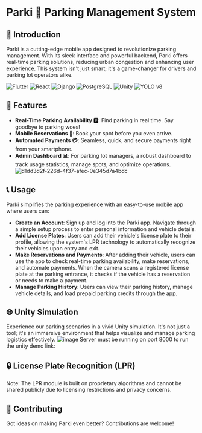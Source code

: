 
# Parki 🚗 Parking Management System

## 🌟 Introduction
Parki is a cutting-edge mobile app designed to revolutionize parking management. With its sleek interface and powerful backend, Parki offers real-time parking solutions, reducing urban congestion and enhancing user experience. This system isn't just smart; it's a game-changer for drivers and parking lot operators alike.

![Flutter](https://img.shields.io/badge/Flutter-02569B?style=for-the-badge&logo=flutter&logoColor=white)
![React](https://img.shields.io/badge/React-61DAFB?style=for-the-badge&logo=react&logoColor=black)
![Django](https://img.shields.io/badge/Django-092E20?style=for-the-badge&logo=django&logoColor=green)
![PostgreSQL](https://img.shields.io/badge/PostgreSQL-316192?style=for-the-badge&logo=postgresql&logoColor=white)
![Unity](https://img.shields.io/badge/Unity-000000?style=for-the-badge&logo=unity&logoColor=white)
![YOLO v8](https://img.shields.io/badge/YOLOv8-000000?style=for-the-badge&logo=yolo&logoColor=white)


## 🚀 Features
- **Real-Time Parking Availability 🅿️**: Find parking in real time. Say goodbye to parking woes!
- **Mobile Reservations 📱**: Book your spot before you even arrive.
- **Automated Payments 💳**: Seamless, quick, and secure payments right from your smartphone.
- **Admin Dashboard 📊**: For parking lot managers, a robust dashboard to track usage statistics, manage spots, and optimize operations.
  ![d1dd3d2f-226d-4f37-afec-0e345d7a4bdc](https://github.com/user-attachments/assets/89df63d8-cd65-452d-bfff-46ec59f9dbc8)

## 📞 Usage
Parki simplifies the parking experience with an easy-to-use mobile app where users can:
- **Create an Account**: Sign up and log into the Parki app. Navigate through a simple setup process to enter personal information and vehicle details.
- **Add License Plates**: Users can add their vehicle's license plate to their profile, allowing the system's LPR technology to automatically recognize their vehicles upon entry and exit.
- **Make Reservations and Payments**: After adding their vehicle, users can use the app to check real-time parking availability, make reservations, and automate payments. When the camera scans a registered license plate at the parking entrance, it checks if the vehicle has a reservation or needs to make a payment.
- **Manage Parking History**: Users can view their parking history, manage vehicle details, and load prepaid parking credits through the app.


## 🌐 Unity Simulation
Experience our parking scenarios in a vivid Unity simulation. It's not just a tool; it's an immersive environment that helps visualize and manage parking logistics effectively.
![image](https://github.com/user-attachments/assets/dd1a6441-c410-4521-b377-4cdb005f9dd4)
Server must be running on port 8000 to run the unity demo
link:
## 🔒 License Plate Recognition (LPR)
Note: The LPR module is built on proprietary algorithms and cannot be shared publicly due to licensing restrictions and privacy concerns.

## 🤝 Contributing
Got ideas on making Parki even better? Contributions are welcome!
